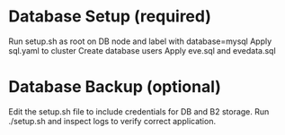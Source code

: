 # Database Setup (required)

Run setup.sh as root on DB node and label with database=mysql
Apply sql.yaml to cluster
Create database users
Apply eve.sql and evedata.sql

# Database Backup (optional)

Edit the setup.sh file to include credentials for DB and B2 storage.
Run ./setup.sh and inspect logs to verify correct application.